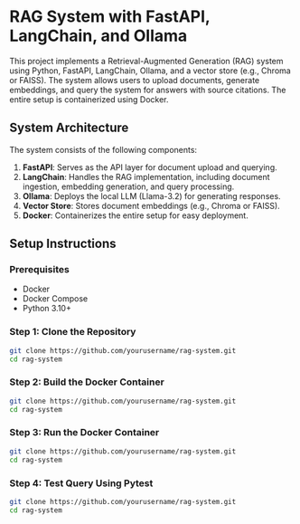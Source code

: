 # RAG System with FastAPI, LangChain, and Ollama

This project implements a Retrieval-Augmented Generation (RAG) system using Python, FastAPI, LangChain, Ollama, and a vector store (e.g., Chroma or FAISS). The system allows users to upload documents, generate embeddings, and query the system for answers with source citations. The entire setup is containerized using Docker.

## System Architecture

The system consists of the following components:

1. **FastAPI**: Serves as the API layer for document upload and querying.
2. **LangChain**: Handles the RAG implementation, including document ingestion, embedding generation, and query processing.
3. **Ollama**: Deploys the local LLM (Llama-3.2) for generating responses.
4. **Vector Store**: Stores document embeddings (e.g., Chroma or FAISS).
5. **Docker**: Containerizes the entire setup for easy deployment.

## Setup Instructions

### Prerequisites

- Docker
- Docker Compose
- Python 3.10+

### Step 1: Clone the Repository

```bash
git clone https://github.com/yourusername/rag-system.git
cd rag-system
```
### Step 2: Build the Docker Container
```bash
git clone https://github.com/yourusername/rag-system.git
cd rag-system
```
### Step 3: Run the Docker Container
```bash
git clone https://github.com/yourusername/rag-system.git
cd rag-system
```
### Step 4: Test Query Using Pytest
```bash
git clone https://github.com/yourusername/rag-system.git
cd rag-system
```


